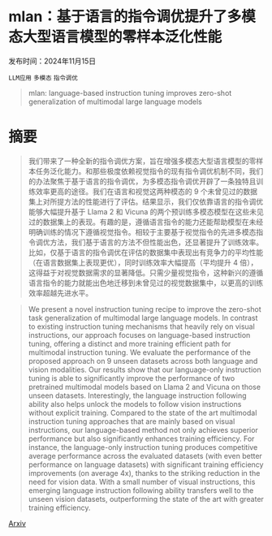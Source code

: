 # mlan：基于语言的指令调优提升了多模态大型语言模型的零样本泛化性能

发布时间：2024年11月15日

`LLM应用` `多模态` `指令调优`

> mlan: language-based instruction tuning improves zero-shot generalization of multimodal large language models

# 摘要

> 我们带来了一种全新的指令调优方案，旨在增强多模态大型语言模型的零样本任务泛化能力。和那些极度依赖视觉指令的现有指令调优机制不同，我们的办法聚焦于基于语言的指令调优，为多模态指令调优开辟了一条独特且训练效率更高的途径。我们在语言和视觉这两种模态的 9 个未曾见过的数据集上对所提方法的性能进行了评估。结果显示，我们仅依靠语言的指令调优能够大幅提升基于 Llama 2 和 Vicuna 的两个预训练多模态模型在这些未见过的数据集上的表现。有趣的是，遵循语言指令的能力还能帮助模型在未经明确训练的情况下遵循视觉指令。相较于主要基于视觉指令的先进多模态指令调优方法，我们基于语言的方法不但性能出色，还显著提升了训练效率。比如，仅基于语言的指令调优在评估的数据集中表现出有竞争力的平均性能（在语言数据集上表现更优），同时训练效率大幅提高（平均提升 4 倍），这得益于对视觉数据需求的显著降低。只需少量视觉指令，这种新兴的遵循语言指令的能力就能出色地迁移到未曾见过的视觉数据集中，以更高的训练效率超越先进水平。

> We present a novel instruction tuning recipe to improve the zero-shot task generalization of multimodal large language models. In contrast to existing instruction tuning mechanisms that heavily rely on visual instructions, our approach focuses on language-based instruction tuning, offering a distinct and more training efficient path for multimodal instruction tuning. We evaluate the performance of the proposed approach on 9 unseen datasets across both language and vision modalities. Our results show that our language-only instruction tuning is able to significantly improve the performance of two pretrained multimodal models based on Llama 2 and Vicuna on those unseen datasets. Interestingly, the language instruction following ability also helps unlock the models to follow vision instructions without explicit training. Compared to the state of the art multimodal instruction tuning approaches that are mainly based on visual instructions, our language-based method not only achieves superior performance but also significantly enhances training efficiency. For instance, the language-only instruction tuning produces competitive average performance across the evaluated datasets (with even better performance on language datasets) with significant training efficiency improvements (on average 4x), thanks to the striking reduction in the need for vision data. With a small number of visual instructions, this emerging language instruction following ability transfers well to the unseen vision datasets, outperforming the state of the art with greater training efficiency.

[Arxiv](https://arxiv.org/abs/2411.10557)